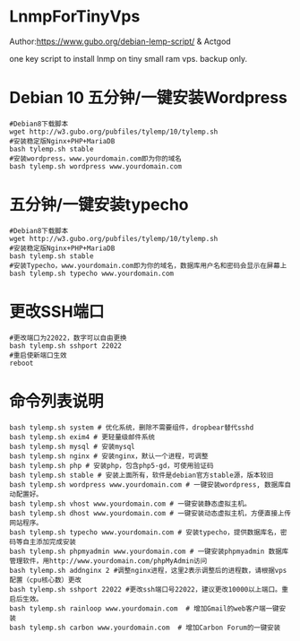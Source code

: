 # LnmpForTinyVps

Author:https://www.gubo.org/debian-lemp-script/ & Actgod

one key script to install lnmp on tiny small ram vps.
backup only.

# Debian 10 五分钟/一键安装Wordpress
```
#Debian8下载脚本
wget http://w3.gubo.org/pubfiles/tylemp/10/tylemp.sh 
#安装稳定版Nginx+PHP+MariaDB
bash tylemp.sh stable
#安装wordpress，www.yourdomain.com即为你的域名
bash tylemp.sh wordpress www.yourdomain.com
```

# 五分钟/一键安装typecho
```
#Debian8下载脚本
wget http://w3.gubo.org/pubfiles/tylemp/10/tylemp.sh 
#安装稳定版Nginx+PHP+MariaDB
bash tylemp.sh stable
#安装Typecho，www.yourdomain.com即为你的域名，数据库用户名和密码会显示在屏幕上
bash tylemp.sh typecho www.yourdomain.com
```

# 更改SSH端口
```
#更改端口为22022，数字可以自由更换
bash tylemp.sh sshport 22022
#重启使新端口生效
reboot
```

# 命令列表说明
```
bash tylemp.sh system # 优化系统，删除不需要组件，dropbear替代sshd 
bash tylemp.sh exim4 # 更轻量级邮件系统 
bash tylemp.sh mysql # 安装mysql 
bash tylemp.sh nginx # 安装nginx，默认一个进程，可调整
bash tylemp.sh php # 安装php，包含php5-gd，可使用验证码
bash tylemp.sh stable # 安装上面所有，软件是debian官方stable源，版本较旧
bash tylemp.sh wordpress www.yourdomain.com # 一键安装wordpress, 数据库自动配置好。 
bash tylemp.sh vhost www.yourdomain.com # 一键安装静态虚拟主机。
bash tylemp.sh dhost www.yourdomain.com # 一键安装动态虚拟主机，方便直接上传网站程序。
bash tylemp.sh typecho www.yourdomain.com # 安装typecho，提供数据库名，密码等自主添加完成安装
bash tylemp.sh phpmyadmin www.yourdomain.com # 一键安装phpmyadmin 数据库管理软件，用http://www.yourdomain.com/phpMyAdmin访问 
bash tylemp.sh addnginx 2 #调整nginx进程，这里2表示调整后的进程数，请根据vps配置（cpu核心数）更改
bash tylemp.sh sshport 22022 #更改ssh端口号22022，建议更改10000以上端口。重启后生效。
bash tylemp.sh rainloop www.yourdomain.com  # 增加Gmail的web客户端一键安装
bash tylemp.sh carbon www.yourdomain.com  # 增加Carbon Forum的一键安装
```
